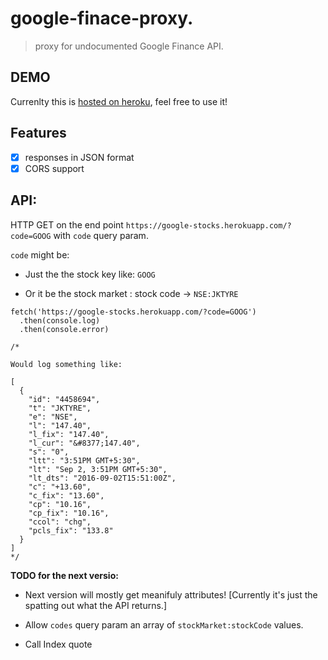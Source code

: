 # google-finace-proxy.
> proxy for undocumented Google Finance API.

## DEMO

Currenlty this is [hosted on heroku](https://stocksymbols.herokuapp.com/?code=BKK:SET), feel free to use it! 

## Features

* [X] responses in JSON format
* [X] CORS support

## API:

HTTP GET on the end point `https://google-stocks.herokuapp.com/?code=GOOG` with `code` query param. 

`code` might be:

* Just the the stock key like: `GOOG`

* Or it be the stock market : stock code -> `NSE:JKTYRE`

```
fetch('https://google-stocks.herokuapp.com/?code=GOOG')
  .then(console.log)
  .then(console.error)

/*

Would log something like:

[
  {
    "id": "4458694",
    "t": "JKTYRE",
    "e": "NSE",
    "l": "147.40",
    "l_fix": "147.40",
    "l_cur": "&#8377;147.40",
    "s": "0",
    "ltt": "3:51PM GMT+5:30",
    "lt": "Sep 2, 3:51PM GMT+5:30",
    "lt_dts": "2016-09-02T15:51:00Z",
    "c": "+13.60",
    "c_fix": "13.60",
    "cp": "10.16",
    "cp_fix": "10.16",
    "ccol": "chg",
    "pcls_fix": "133.8"
  }
]
*/
```

__TODO for the next versio:__


* Next version will mostly get meanifuly attributes! [Currently it's just the spatting out what the API returns.]

* Allow `codes` query param an array of `stockMarket:stockCode` values.

* Call Index quote
